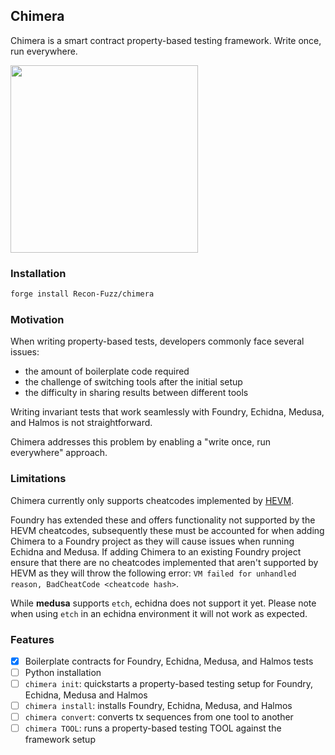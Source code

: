 ## Chimera

Chimera is a smart contract property-based testing framework. Write once, run everywhere.

 <a href="https://github.com/Recon-Fuzz/chimera/assets/3029017/65828e54-8c55-4292-9467-4efe94dc6347"><img src="https://github.com/Recon-Fuzz/chimera/assets/3029017/65828e54-8c55-4292-9467-4efe94dc6347" width="300"/></a>
 
### Installation

```bash
forge install Recon-Fuzz/chimera
```

### Motivation

When writing property-based tests, developers commonly face several issues: 
- the amount of boilerplate code required
- the challenge of switching tools after the initial setup
- the difficulty in sharing results between different tools

Writing invariant tests that work seamlessly with Foundry, Echidna, Medusa, and Halmos is not straightforward. 

Chimera addresses this problem by enabling a "write once, run everywhere" approach.

### Limitations

Chimera currently only supports cheatcodes implemented by [HEVM](https://hevm.dev/std-test-tutorial.html#supported-cheat-codes). 

Foundry has extended these and offers functionality not supported by the HEVM cheatcodes, subsequently these must be accounted for when adding Chimera to a Foundry project as they will cause issues when running Echidna and Medusa. If adding Chimera to an existing Foundry project ensure that there are no cheatcodes implemented that aren't supported by HEVM as they will throw the following error: `VM failed for unhandled reason, BadCheatCode <cheatcode hash>`.  

While **medusa** supports `etch`, echidna does not support it yet. Please note when using `etch` in an echidna environment it will not work as expected.

### Features

- [x] Boilerplate contracts for Foundry, Echidna, Medusa, and Halmos tests
- [ ] Python installation
- [ ] `chimera init`: quickstarts a property-based testing setup for Foundry, Echidna, Medusa and Halmos
- [ ] `chimera install`: installs Foundry, Echidna, Medusa, and Halmos
- [ ] `chimera convert`: converts tx sequences from one tool to another
- [ ] `chimera TOOL`: runs a property-based testing TOOL against the framework setup
